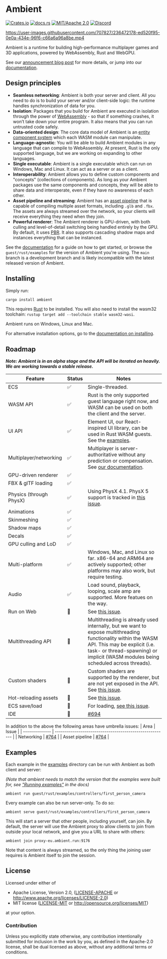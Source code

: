 # Ambient

[![Crates.io](https://img.shields.io/crates/v/ambient_api)](https://crates.io/crates/ambient_api)
[![docs.rs](https://img.shields.io/docsrs/ambient_api)](https://docs.rs/ambient_api)
[![MIT/Apache 2.0](https://img.shields.io/badge/license-MIT%2FApache-blue.svg)](https://github.com/AmbientRun/Ambient#license)
[![Discord](https://img.shields.io/discord/894505972289134632)](https://discord.gg/PhmPn6m8Tw)

https://user-images.githubusercontent.com/707827/236472178-ed520f95-0e0a-434e-96f6-c66a6a96a8be.mp4

Ambient is a runtime for building high-performance multiplayer games and 3D applications, powered by WebAssembly, Rust and WebGPU.

See our [announcement blog post](https://www.ambient.run/post/introducing-ambient) for more details, or jump into our [documentation](https://ambientrun.github.io/Ambient/).

## Design principles

- **Seamless networking**: Ambient is both your server and client. All you need to do is to build your server and/or client-side logic: the runtime handles synchronization of data for you.
- **Isolation**: Packages that you build for Ambient are executed in isolation through the power of [WebAssembly](https://webassembly.org/) - so that if something crashes, it won’t take down your entire program. It also means that you can run untrusted code safely.
- **Data-oriented design**: The core data model of Ambient is an [entity component system](https://en.wikipedia.org/wiki/Entity_component_system) which each WASM module can manipulate.
- **Language-agnostic**: You will be able to build Ambient modules in any language that can compile to WebAssembly. At present, Rust is the only supported language, but we are working on expanding to other languages.
- **Single executable**: Ambient is a single executable which can run on Windows, Mac and Linux. It can act as a server or as a client.
- **Interoperability**: Ambient allows you to define custom components and "concepts" (collections of components). As long as your Ambient packages use the same components and concepts, they will be able to share data and interoperate, even if they have no awareness of each other.
- **Asset pipeline and streaming**: Ambient has an [asset pipeline](https://ambientrun.github.io/Ambient/reference/asset_pipeline.html) that is capable of compiling multiple asset formats, including `.glb` and `.fbx`. The assets are always streamed over the network, so your clients will receive everything they need when they join.
- **Powerful renderer**: The Ambient renderer is GPU-driven, with both culling and level-of-detail switching being handled entirely by the GPU. By default, it uses [PBR](https://en.wikipedia.org/wiki/Physically_based_rendering). It also supports cascading shadow maps and instances everything that can be instanced.

See the [documentation](https://ambientrun.github.io/Ambient/) for a guide on how to get started, or browse the `guest/rust/examples` for the version of Ambient you're using. The `main` branch is a development branch and is likely incompatible with the latest released version of Ambient.

## Installing

Simply run:

```sh
cargo install ambient
```

This requires [Rust](https://www.rust-lang.org/) to be installed. You will also need to install the wasm32 toolchain: `rustup target add --toolchain stable wasm32-wasi`.

Ambient runs on Windows, Linux and Mac.

For alternative installation options, go to the [documentation on installing](https://ambientrun.github.io/Ambient/reference/advanced_installing.html).

## Roadmap

**_Note: Ambient is in an alpha stage and the API will be iterated on heavily. We are working towards a stable release._**

| Feature                 | Status | Notes                                                                                                                                                                                                                              |
| ----------------------- | ------ | ---------------------------------------------------------------------------------------------------------------------------------------------------------------------------------------------------------------------------------- |
| ECS                     | ✅     | Single-threaded.                                                                                                                                                                                                                   |
| WASM API                | ✅     | Rust is the only supported guest language right now, and WASM can be used on both the client and the server.                                                                                                                       |
| UI API                  | ✅     | Element UI, our React-inspired UI library, can be used in Rust WASM guests. See the [examples](https://github.com/AmbientRun/Ambient/tree/main/guest/rust/examples/ui).                                                            |
| Multiplayer/networking  | ✅     | Multiplayer is server-authoritative without any prediction or compensation. See [our documentation](https://ambientrun.github.io/Ambient/reference/networking.html).                                                               |
| GPU-driven renderer     | ✅     |                                                                                                                                                                                                                                    |
| FBX & glTF loading      | ✅     |                                                                                                                                                                                                                                    |
| Physics (through PhysX) | ✅     | Using PhysX 4.1. PhysX 5 support is tracked in [this issue](https://github.com/AmbientRun/Ambient/issues/155).                                                                                                                     |
| Animations              | ✅     |                                                                                                                                                                                                                                    |
| Skinmeshing             | ✅     |                                                                                                                                                                                                                                    |
| Shadow maps             | ✅     |                                                                                                                                                                                                                                    |
| Decals                  | ✅     |                                                                                                                                                                                                                                    |
| GPU culling and LoD     | ✅     |                                                                                                                                                                                                                                    |
| Multi-platform          | ✅     | Windows, Mac, and Linux so far. x86-64 and ARM64 are actively supported; other platforms may also work, but require testing.                                                                                                       |
| Audio                   | ✅     | Load sound, playback, looping, scale amp are supported. More featues on the way.                                                                                                                                                   |
| Run on Web              | 🚧     | See [this issue](https://github.com/AmbientRun/Ambient/issues/151).                                                                                                                                                                |
| Multithreading API      | 🚧     | Multithreading is already used internally, but we want to expose multithreading functionality within the WASM API. This may be explicit (i.e. task- or thread-spawning) or implicit (WASM modules being scheduled across threads). |
| Custom shaders          | 🚧     | Custom shaders are supported by the renderer, but are not yet exposed in the API. See [this issue](https://github.com/AmbientRun/Ambient/issues/98).                                                                               |
| Hot-reloading assets    | 🚧     | See [this issue](https://github.com/AmbientRun/Ambient/issues/12).                                                                                                                                                                 |
| ECS save/load           | 🚧     | For loading, [see this issue](https://github.com/AmbientRun/Ambient/issues/71).                                                                                                                                                    |
| IDE                     | 🚧     | [#694](https://github.com/AmbientRun/Ambient/issues/694)                                                                                                                                                                           |

In addition to the above the following areas have umbrella issues:
| Area           | Issue                                                    |
| -------------- | -------------------------------------------------------- |
| Networking     | [#764](https://github.com/AmbientRun/Ambient/issues/671) |
| Asset pipeline | [#764](https://github.com/AmbientRun/Ambient/issues/764) |

## Examples

Each example in the [examples](./guest/rust/examples/) directory can be run with Ambient as both client and server:

_(Note that ambient needs to match the version that the examples were built for, see ["Running examples"](https://ambientrun.github.io/Ambient/user/running_examples.html) in the docs)_

```
ambient run guest/rust/examples/controllers/first_person_camera
```

Every example can also be run server-only. To do so:

```
ambient serve guest/rust/examples/controllers/first_person_camera
```

This will start a server that other people, including yourself, can join. By default, the server will use the Ambient proxy to allow clients to join from outside your local network, and give you a URL to share with others:

```
ambient join proxy-eu.ambient.run:9176
```

Note that content is always streamed, so the only thing the joining user requires is Ambient itself to join the session.

## License

Licensed under either of

- Apache License, Version 2.0, ([LICENSE-APACHE](LICENSE-APACHE) or http://www.apache.org/licenses/LICENSE-2.0)
- MIT license ([LICENSE-MIT](LICENSE-MIT) or http://opensource.org/licenses/MIT)

at your option.

### Contribution

Unless you explicitly state otherwise, any contribution intentionally submitted
for inclusion in the work by you, as defined in the Apache-2.0 license, shall be dual licensed as above, without any
additional terms or conditions.
